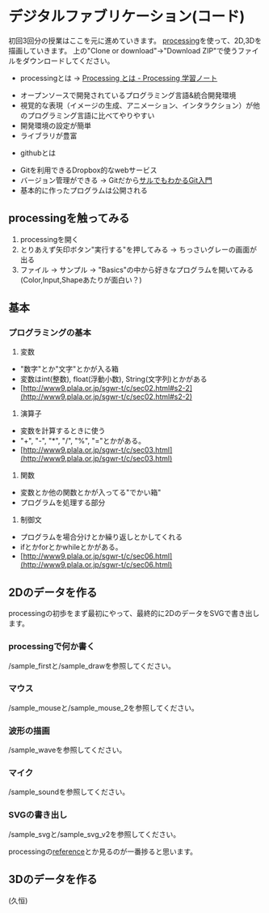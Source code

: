 # デジタルファブリケーション(コード)
初回3回分の授業はここを元に進めていきます。
[processing](https://processing.org/)を使って、2D,3Dを描画していきます。
上の"Clone or download"→"Download ZIP"で使うファイルをダウンロードしてください。

+ processingとは → [Processing とは - Processing 学習ノート](http://www.d-improvement.jp/learning/processing/class/about-processing.html)
 * オープンソースで開発されているプログラミング言語&統合開発環境
 * 視覚的な表現（イメージの生成、アニメーション、インタラクション）が他のプログラミング言語に比べてやりやすい
 * 開発環境の設定が簡単
 * ライブラリが豊富
+ githubとは
 * Gitを利用できるDropbox的なwebサービス
 * バージョン管理ができる → Gitだから[サルでもわかるGit入門](http://www.backlog.jp/git-guide/intro/intro1_1.html)
 * 基本的に作ったプログラムは公開される

## processingを触ってみる
1. processingを開く
1. とりあえず矢印ボタン"実行する"を押してみる → ちっさいグレーの画面が出る
1. ファイル → サンプル → "Basics"の中から好きなプログラムを開いてみる(Color,Input,Shapeあたりが面白い？)

## 基本
### プログラミングの基本
1. 変数
  + "数字"とか"文字"とかが入る箱
  + 変数はint(整数), float(浮動小数), String(文字列)とかがある
  + [http://www9.plala.or.jp/sgwr-t/c/sec02.html#s2-2](http://www9.plala.or.jp/sgwr-t/c/sec02.html#s2-2)
1. 演算子
  + 変数を計算するときに使う
  + "+", "-", "\*", "/", "%", "="とかがある。
  + [http://www9.plala.or.jp/sgwr-t/c/sec03.html](http://www9.plala.or.jp/sgwr-t/c/sec03.html)
1. 関数
  + 変数とか他の関数とかが入ってる"でかい箱"
  + プログラムを処理する部分
1. 制御文
  + プログラムを場合分けとか繰り返しとかしてくれる
  + ifとかforとかwhileとかがある。
  + [http://www9.plala.or.jp/sgwr-t/c/sec06.html](http://www9.plala.or.jp/sgwr-t/c/sec06.html)

## 2Dのデータを作る
processingの初歩をまず最初にやって、最終的に2DのデータをSVGで書き出します。
### processingで何か書く
/sample_firstと/sample_drawを参照してください。
### マウス
/sample_mouseと/sample_mouse_2を参照してください。
### 波形の描画
/sample_waveを参照してください。
### マイク
/sample_soundを参照してください。
### SVGの書き出し
/sample_svgと/sample_svg_v2を参照してください。

processingの[reference](https://processing.org/reference/)とか見るのが一番捗ると思います。
## 3Dのデータを作る
(久恒)
